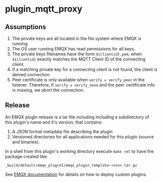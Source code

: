 # plugin_mqtt_proxy

## Assumptions

1. The private keys are all located in the file system where EMQX is running.
2. The OS user running EMQX has read permissions for all keys.
3. The private keys filenames have the form `${clientid}.pem`, when `${clientid}` exactly matches the MQTT Client ID of the connecting client.
4. If a matching private key for a connecting client is not found, the client is denied connection.
5. Peer certificate is only available when `verify = verify_peer` in the listener.  Therefore, if `verify = verify_none` and the peer certificate info is missing, we abort the connection.

## Release

An EMQX plugin release is a tar file including including a subdirectory of this plugin's name and it's version, that contains:

1. A JSON format metadata file describing the plugin
2. Versioned directories for all applications needed for this plugin (source and binaries).

In a shell from this plugin's working directory execute `make rel` to have the package created like:

```
_build/default/emqx_plugrel/emqx_plugin_template-<vsn>.tar.gz
```

See [EMQX documentation](https://docs.emqx.com/en/enterprise/v5.0/extensions/plugins.html) for details on how to deploy custom plugins.

